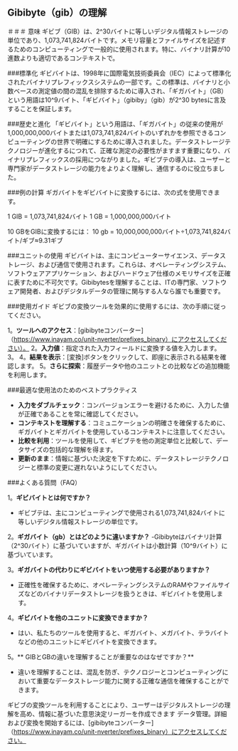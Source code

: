 ## Gibibyte（gib）の理解

＃＃＃ 意味
ギビブ（GIB）は、2^30バイトに等しいデジタル情報ストレージの単位であり、1,073,741,824バイトです。メモリ容量とファイルサイズを記述するためのコンピューティングで一般的に使用されます。特に、バイナリ計算が10進数よりも適切であるコンテキストで。

###標準化
ギビバイトは、1998年に国際電気技術委員会（IEC）によって標準化されたバイナリプレフィックスシステムの一部です。この標準は、バイナリと小数ベースの測定値の間の混乱を排除するために導入され、「ギガバイト」（GB）という用語は10^9バイト、「ギビバイト」（gibiby」（gib）が2^30 bytesに言及することを保証します。

###歴史と進化
「ギビバイト」という用語は、「ギガバイト」の従来の使用が1,000,000,000バイトまたは1,073,741,824バイトのいずれかを参照できるコンピューティングの世界で明確にするために導入されました。データストレージテクノロジーが進化するにつれて、正確な測定の必要性がますます重要になり、バイナリプレフィックスの採用につながりました。ギビブテの導入は、ユーザーと専門家がデータストレージの能力をよりよく理解し、通信するのに役立ちました。

###例の計算
ギガバイトをギビバイトに変換するには、次の式を使用できます。

1 GIB = 1,073,741,824バイト
1 GB = 1,000,000,000バイト

10 GBをGIBに変換するには：
10 gb = 10,000,000,000バイト÷1,073,741,824バイト/ギブ≈9.31ギブ

###ユニットの使用
ギビバイトは、主にコンピューターサイエンス、データストレージ、および通信で使用されます。これらは、オペレーティングシステム、ソフトウェアアプリケーション、およびハードウェア仕様のメモリサイズを正確に表すために不可欠です。Gibibytesを理解することは、ITの専門家、ソフトウェア開発者、およびデジタルデータの管理に関与する人なら誰でも重要です。

###使用ガイド
ギビブの変換ツールを効果的に使用するには、次の手順に従ってください。

1。**ツールへのアクセス**：[gibibyteコンバーター]（https://www.inayam.co/unit-nverter/prefixes_binary）にアクセスしてください）。
2。**入力値**：指定された入力フィールドに変換する値を入力します。
3。
4。**結果を表示**：[変換]ボタンをクリックして、即座に表示される結果を確認します。
5。**さらに探索**：履歴データや他のユニットとの比較などの追加機能を利用します。

###最適な使用法のためのベストプラクティス
-  **入力をダブルチェック**：コンバージョンエラーを避けるために、入力した値が正確であることを常に確認してください。
-  **コンテキストを理解する**：コミュニケーションの明確さを確保するために、ギガバイトとギガバイトを使用しているコンテキストに注意してください。
-  **比較を利用**：ツールを使用して、ギビブテを他の測定単位と比較して、データサイズの包括的な理解を得ます。
-  **更新のまま**：情報に基づいた決定を下すために、データストレージテクノロジーと標準の変更に遅れないようにしてください。

###よくある質問（FAQ）

1。**ギビバイトとは何ですか？**
- ギビブテは、主にコンピューティングで使用される1,073,741,824バイトに等しいデジタル情報ストレージの単位です。

2。**ギガバイト（gb）とはどのように違いますか？**
-Gibibyteはバイナリ計算（2^30バイト）に基づいていますが、ギガバイトは小数計算（10^9バイト）に基づいています。

3。**ギガバイトの代わりにギビバイトをいつ使用する必要がありますか？**
- 正確性を確保するために、オペレーティングシステムのRAMやファイルサイズなどのバイナリデータストレージを扱うときは、ギビバイトを使用します。

4。**ギビバイトを他のユニットに変換できますか？**
- はい、私たちのツールを使用すると、ギガバイト、メガバイト、テラバイトなどの他のユニットにギビバイトを変換できます。

5。** GIBとGBの違いを理解することが重要なのはなぜですか？**
- 違いを理解することは、混乱を防ぎ、テクノロジーとコンピューティングにおいて重要なデータストレージ能力に関する正確な通信を確保することができます。

ギビブの変換ツールを利用することにより、ユーザーはデジタルストレージの理解を高め、情報に基づいた意思決定リーガーを作成できます データ管理。詳細および変換を開始するには、[gibibyteコンバーター]（https://www.inayam.co/unit-nverter/prefixes_binary）にアクセスしてください。